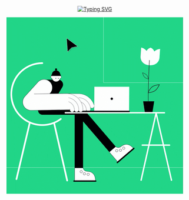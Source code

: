 
<p align="center">
  <a href="https://git.io/typing-svg"><img src="https://readme-typing-svg.demolab.com?font=Nova+Square&weight=900&size=30&duration=3000&pause=1000&color=18EC39DD&center=true&random=false&width=435&lines=Hy+there!;I'm+Dar%C3%ADo+Poves;Welcome+to+my+profile" alt="Typing SVG" /></a>
</p>
<p align="center">
  <img src="giphy.gif" alt="Descripción del GIF">
</p>


<!--
**dapoves/dapoves** is a ✨ _special_ ✨ repository because its `README.md` (this file) appears on your GitHub profile.

Here are some ideas to get you started:

- 🔭 I’m currently working on ...
- 🌱 I’m currently learning ...
- 👯 I’m looking to collaborate on ...
- 🤔 I’m looking for help with ...
- 💬 Ask me about ...
- 📫 How to reach me: ...
- 😄 Pronouns: ...
- ⚡ Fun fact: ...
-->
